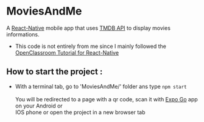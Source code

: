 # MoviesAndMe
A [React-Native](https://reactnative.dev/) mobile app that uses [TMDB API](https://www.themoviedb.org/) to display movies informations.
* This code is not entirely from me since I mainly followed the [OpenClassroom Tutorial for React-Native](https://openclassrooms.com/fr/courses/4902061-developpez-une-application-mobile-react-native)
## How to start the project :
* With a terminal tab, go to 'MoviesAndMe/' folder ans type ```npm start```<br><br>
You will be redirected to a page with a qr code, scan it with [Expo Go](https://expo.dev/client) app on your Android or<br>IOS phone or open the project in a new browser tab
